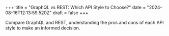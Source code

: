 +++
title = "GraphQL vs REST: Which API Style to Choose?"
date = "2024-08-16T12:13:59.520Z"
draft = false
+++

  Compare GraphQL and REST, understanding the pros and cons of each API style to make an informed decision.
        